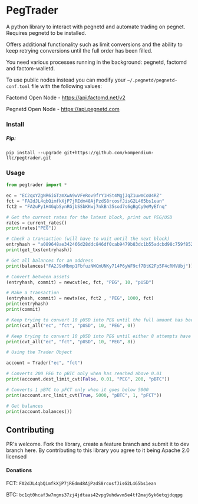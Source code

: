 # PegTrader

A python library to interact with pegnetd and automate trading on pegnet. Requires pegnetd to be installed.

Offers additional functionality such as limit conversions and the ability to keep retrying conversions until the 
full order has been filled.

You need various processes running in the background: pegnetd, factomd and factom-walletd.

To use public nodes instead you can modify your `~/.pegnetd/pegnetd-conf.toml` file with the following values:

Factomd Open Node - https://api.factomd.net/v2
 
Pegnetd Open Node - https://api.pegnetd.com

### Install

##### Pip:

```
pip install --upgrade git+https://github.com/kompendium-llc/pegtrader.git
```

### Usage

```python
from pegtrader import *

ec = "EC2qxYZgNR6iGTzmXwA9wVFeRov9frY1HSt4MgjJqZ1uwmCoU4RZ"
fct = "FA2dJL4qbQimfkXjP7jREdm48AjPzdS8rcosfJisG2L465bs1ean"
fct2 = "FA2uPy1H4GqbSynRGjbSSbKKwj7nkBn35sod7s6gBgCy9eMyEfnq"

# Get the current rates for the latest block, print out PEG/USD
rates = current_rates()
print(rates["PEG"])

# Check a transaction (will have to wait until the next block)
entryhash = "a089648ae342466d28ddc846df0cab9479b83dc1b55adcbd98c759f852451bb7"
print(get_txs(entryhash))

# Get all balances for an address
print(balances("FA2J9xMbmp1FbfuzNWCmUNKy714P6yWF9cf7BtK2Fp5F4cRMVUbj"))

# Convert between assets
(entryhash, commit) = newcvt(ec, fct, "PEG", 10, "pUSD")

# Make a transaction
(entryhash, commit) = newtx(ec, fct2 , "PEG", 1000, fct)
print(entryhash)
print(commit)

# Keep trying to convert 10 pUSD into PEG until the full amount has been converted
print(cvt_all("ec", "fct", "pUSD", 10, "PEG", 0))

# Keep trying to convert 10 pUSD into PEG until either 8 attempts have been made or the full amount is converted
print(cvt_all("ec", "fct", "pUSD", 10, "PEG", 8))

# Using the Trader Object

account = Trader("ec", "fct")

# Converts 200 PEG to pBTC only when has reached above 0.01
print(account.dest_limit_cvt(False, 0.01, "PEG", 200, "pBTC"))

# Converts 1 pBTC to pFCT only when it goes below 5000
print(account.src_limit_cvt(True, 5000, "pBTC", 1, "pFCT"))

# Get balances
print(account.balances())
``` 

## Contributing
PR's welcome. Fork the library, create a feature branch and submit it to dev branch here. 
By contributing to this library you agree to it being Apache 2.0 licensed 

#### Donations
FCT: `FA2dJL4qbQimfkXjP7jREdm48AjPzdS8rcosfJisG2L465bs1ean`

BTC: `bc1qt0hcaf3w7mgms37zj4jdtaas42vpg9uhdwvm5e4tf2maj6yk6etqjdqqpg`

